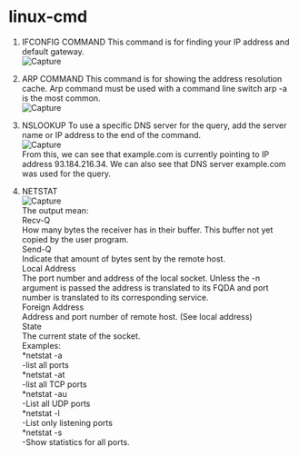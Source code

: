 # linux-cmd
1. IFCONFIG COMMAND
This command is for finding your IP address and default gateway.
<br>![Capture](https://user-images.githubusercontent.com/44020138/106436795-607a5a00-6429-11eb-8331-b2ed9f6c507d.JPG)

2. ARP COMMAND
This command is for showing the address resolution cache. Arp command must be used with a command line switch arp -a is the most common.
<br>![Capture](https://user-images.githubusercontent.com/44020138/106574866-48b9d900-64f0-11eb-8e30-4b9b86a718f6.JPG)

3. NSLOOKUP
To use a specific DNS server for the query, add the server name or IP address to the end of the command. 
<br>![Capture](https://user-images.githubusercontent.com/44020138/106575494-01801800-64f1-11eb-98b8-1f04b0fecf40.JPG)
<br>From this, we can see that example.com is currently pointing to IP address 93.184.216.34. We can also see that DNS server example.com was used for the query.
4. NETSTAT
<br>![Capture](https://user-images.githubusercontent.com/44020138/106576548-2032de80-64f2-11eb-8e37-38d14d1457eb.JPG)
<br>The output mean:
<br>Recv-Q
<br>How many bytes the receiver has in their buffer. This buffer not yet copied by the user program.
<br>Send-Q
<br>Indicate that amount of bytes sent by the remote host.
<br>Local Address
<br>The port number and address of the local socket. Unless the -n argument is passed the address is translated to its FQDA and port number is translated to its corresponding service.
<br>Foreign Address
<br>Address and port number of remote host. (See local address)
<br>State
<br>The current state of the socket.
<br>Examples:
<br>*netstat -a
<br>  -list all ports
<br>*netstat -at
<br> -list all TCP ports
<br>*netstat -au
<br>  -List all UDP ports
<br>*netstat -l 
<br> -List only listening ports
<br>*netstat -s
<br>  -Show statistics for all ports.

